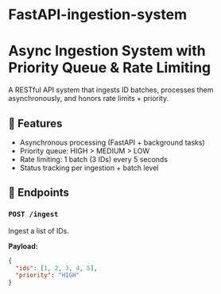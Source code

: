 # FastAPI-ingestion-system
# Async Ingestion System with Priority Queue & Rate Limiting

A RESTful API system that ingests ID batches, processes them asynchronously, and honors rate limits + priority.

## 📌 Features

- Asynchronous processing (FastAPI + background tasks)
- Priority queue: HIGH > MEDIUM > LOW
- Rate limiting: 1 batch (3 IDs) every 5 seconds
- Status tracking per ingestion + batch level

## 🚀 Endpoints

### `POST /ingest`
Ingest a list of IDs.

**Payload:**
```json
{
  "ids": [1, 2, 3, 4, 5],
  "priority": "HIGH"
}
